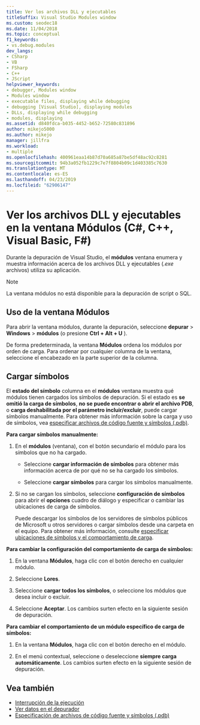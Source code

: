 ```yaml
---
title: Ver los archivos DLL y ejecutables
titleSuffix: Visual Studio Modules window
ms.custom: seodec18
ms.date: 11/04/2018
ms.topic: conceptual
f1_keywords:
- vs.debug.modules
dev_langs:
- CSharp
- VB
- FSharp
- C++
- JScript
helpviewer_keywords:
- debugger, Modules window
- Modules window
- executable files, displaying while debugging
- debugging [Visual Studio], displaying modules
- DLLs, displaying while debugging
- modules, displaying
ms.assetid: d840fdca-b035-4452-b652-72580c831896
author: mikejo5000
ms.author: mikejo
manager: jillfra
ms.workload:
- multiple
ms.openlocfilehash: 400961eaa14b87d70a685a87be5df48ac92c8281
ms.sourcegitcommit: 94b3a052fb1229c7e7f8804b09c1d403385c7630
ms.translationtype: MT
ms.contentlocale: es-ES
ms.lasthandoff: 04/23/2019
ms.locfileid: "62906147"
---
```

# <a name="view-dlls-and-executables-in-the-modules-window-c-c-visual-basic-f"></a>Ver los archivos DLL y ejecutables en la ventana Módulos (C#, C++, Visual Basic, F#)

Durante la depuración de Visual Studio, el **módulos** ventana enumera y muestra información acerca de los archivos DLL y ejecutables (*.exe* archivos) utiliza su aplicación.

> [!NOTE]
> La ventana módulos no está disponible para la depuración de script o SQL.

## <a name="use-the-modules-window"></a>Uso de la ventana Módulos

Para abrir la ventana módulos, durante la depuración, seleccione **depurar** > **Windows** > **módulos** (o presione **Ctrl + Alt + U** ).

De forma predeterminada, la ventana **Módulos** ordena los módulos por orden de carga. Para ordenar por cualquier columna de la ventana, seleccione el encabezado en la parte superior de la columna.

## <a name="load-symbols"></a>Cargar símbolos

El **estado del símbolo** columna en el **módulos** ventana muestra qué módulos tienen cargados los símbolos de depuración. Si el estado es **se omitió la carga de símbolos**, **no se puede encontrar o abrir el archivo PDB**, o **carga deshabilitada por el parámetro incluir/excluir**, puede cargar símbolos manualmente. Para obtener más información sobre la carga y uso de símbolos, vea [especificar archivos de código fuente y símbolos (.pdb)](../debugger/specify-symbol-dot-pdb-and-source-files-in-the-visual-studio-debugger.md).

**Para cargar símbolos manualmente:**

1. En el **módulos** (ventana), con el botón secundario el módulo para los símbolos que no ha cargado.

   - Seleccione **cargar información de símbolos** para obtener más información acerca de por qué no se ha cargado los símbolos.

   - Seleccione **cargar símbolos** para cargar los símbolos manualmente.

1. Si no se cargan los símbolos, seleccione **configuración de símbolos** para abrir el **opciones** cuadro de diálogo y especificar o cambiar las ubicaciones de carga de símbolos.

   Puede descargar los símbolos de los servidores de símbolos públicos de Microsoft u otros servidores o cargar símbolos desde una carpeta en el equipo. Para obtener más información, consulte [especificar ubicaciones de símbolos y el comportamiento de carga](../debugger/specify-symbol-dot-pdb-and-source-files-in-the-visual-studio-debugger.md#BKMK_Specify_symbol_locations_and_loading_behavior).

**Para cambiar la configuración del comportamiento de carga de símbolos:**

1. En la ventana **Módulos**, haga clic con el botón derecho en cualquier módulo.

1. Seleccione **Lores**.

1. Seleccione **cargar todos los símbolos**, o seleccione los módulos que desea incluir o excluir.

1. Seleccione **Aceptar**. Los cambios surten efecto en la siguiente sesión de depuración.

**Para cambiar el comportamiento de un módulo específico de carga de símbolos:**

1. En la ventana **Módulos**, haga clic con el botón derecho en el módulo.

1. En el menú contextual, seleccione o deseleccione **siempre carga automáticamente**. Los cambios surten efecto en la siguiente sesión de depuración.

## <a name="see-also"></a>Vea también
- [Interrupción de la ejecución](/previous-versions/visualstudio/visual-studio-2010/7z9se2d8(v=vs.100))
- [Ver datos en el depurador](../debugger/viewing-data-in-the-debugger.md)
- [Especificación de archivos de código fuente y símbolos (.pdb)](../debugger/specify-symbol-dot-pdb-and-source-files-in-the-visual-studio-debugger.md)